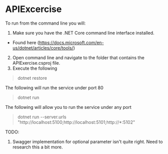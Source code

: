 # APIExcercise

To run from the command line you will:  
 1. Make sure you have the .NET Core command line interface installed.
  - Found here (https://docs.microsoft.com/en-us/dotnet/articles/core/tools/)
 2. Open command line and navigate to the folder that contains the APIExercise.csproj file.
 3. Execute the following 

> dotnet restore

The following will run the service under port 80
> dotnet run

The following will allow you to run the service under any port
> dotnet run --server.urls "http://localhost:5100;http://localhost:5101;http://*:5102"

TODO:
 1. Swagger implementation for optional parameter isn't quite right.  Need to research this a bit more.
